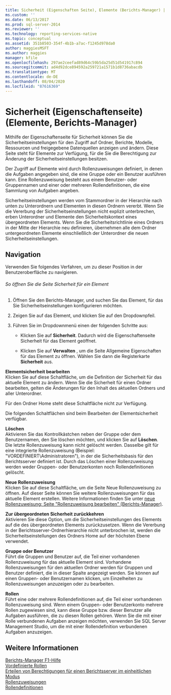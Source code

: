 ```yaml
---
title: Sicherheit (Eigenschaften Seite), Elemente (Berichts-Manager) | Microsoft-Dokumentation
ms.custom: ''
ms.date: 06/13/2017
ms.prod: sql-server-2014
ms.reviewer: ''
ms.technology: reporting-services-native
ms.topic: conceptual
ms.assetid: 351b8503-354f-4b1b-a7ac-f1245d978da0
author: maggiesMSFT
ms.author: maggies
manager: kfile
ms.openlocfilehash: 297ae2ceefad89d64c59b5da25d51d541917c894
ms.sourcegitcommit: ad4d92dce894592a259721a1571b1d8736abacdb
ms.translationtype: MT
ms.contentlocale: de-DE
ms.lasthandoff: 08/04/2020
ms.locfileid: "87616369"
---
```

# <a name="security-properties-page-items-report-manager"></a>Sicherheit (Eigenschaftenseite) (Elemente, Berichts-Manager)
  Mithilfe der Eigenschaftenseite für Sicherheit können Sie die Sicherheitseinstellungen für den Zugriff auf Ordner, Berichte, Modelle, Ressourcen und freigegebene Datenquellen anzeigen und ändern. Diese Seite steht für Elemente zur Verfügung, für die Sie die Berechtigung zur Änderung der Sicherheitseinstellungen besitzen.  
  
 Der Zugriff auf Elemente wird durch Rollenzuweisungen definiert, in denen die Aufgaben angegeben sind, die eine Gruppe oder ein Benutzer ausführen kann. Eine Rollenzuweisung besteht aus einem Benutzer- oder Gruppennamen und einer oder mehreren Rollendefinitionen, die eine Sammlung von Aufgaben angeben.  
  
 Sicherheitseinstellungen werden vom Stammordner in der Hierarchie nach unten zu Unterordnern und Elementen in diesen Ordnern vererbt. Wenn Sie die Vererbung der Sicherheitseinstellungen nicht explizit unterbrechen, erben Unterordner und Elemente den Sicherheitskontext eines übergeordneten Elements. Wenn Sie die Sicherheitsrichtlinie eines Ordners in der Mitte der Hierarchie neu definieren, übernehmen alle dem Ordner untergeordneten Elemente einschließlich der Unterordner die neuen Sicherheitseinstellungen.  
  
## <a name="navigation"></a>Navigation  
 Verwenden Sie folgendes Verfahren, um zu dieser Position in der Benutzeroberfläche zu navigieren.  
  
###### <a name="to-open-the-security-page-for-an-item"></a>So öffnen Sie die Seite Sicherheit für ein Element  
  
1.  Öffnen Sie den Berichts-Manager, und suchen Sie das Element, für das Sie Sicherheitseinstellungen konfigurieren möchten.  
  
2.  Zeigen Sie auf das Element, und klicken Sie auf den Dropdownpfeil.  
  
3.  Führen Sie im Dropdownmenü einen der folgenden Schritte aus:  
  
    -   Klicken Sie auf **Sicherheit**. Dadurch wird die Eigenschaftenseite Sicherheit für das Element geöffnet.  
  
    -   Klicken Sie auf **Verwalten** , um die Seite Allgemeine Eigenschaften für das Element zu öffnen. Wählen Sie dann die Registerkarte **Sicherheit** aus.  
  
 **Elementsicherheit bearbeiten**  
 Klicken Sie auf diese Schaltfläche, um die Definition der Sicherheit für das aktuelle Element zu ändern. Wenn Sie die Sicherheit für einen Ordner bearbeiten, gelten die Änderungen für den Inhalt des aktuellen Ordners und aller Unterordner.  
  
 Für den Ordner Home steht diese Schaltfläche nicht zur Verfügung.  
  
 Die folgenden Schaltflächen sind beim Bearbeiten der Elementsicherheit verfügbar.  
  
 **Löschen**  
 Aktivieren Sie das Kontrollkästchen neben der Gruppe oder dem Benutzernamen, den Sie löschen möchten, und klicken Sie auf **Löschen**. Die letzte Rollenzuweisung kann nicht gelöscht werden. Dasselbe gilt für eine integrierte Rollenzuweisung (Beispiel: "VORDEFINIERT\Administratoren"), in der die Sicherheitsbasis für den Berichtsserver definiert ist. Durch das Löschen einer Rollenzuweisung werden weder Gruppen- oder Benutzerkonten noch Rollendefinitionen gelöscht.  
  
 **Neue Rollenzuweisung**  
 Klicken Sie auf diese Schaltfläche, um die Seite Neue Rollenzuweisung zu öffnen. Auf dieser Seite können Sie weitere Rollenzuweisungen für das aktuelle Element erstellen. Weitere Informationen finden Sie unter [neue Rollenzuweisung: Seite "Rollenzuweisung bearbeiten" &#40;Berichts-Manager&#41;](../../2014/reporting-services/new-role-assignment-edit-role-assignment-page-report-manager.md).  
  
 **Zur übergeordneten Sicherheit zurückkehren**  
 Aktivieren Sie diese Option, um die Sicherheitseinstellungen des Elements auf die des übergeordneten Elements zurückzusetzen. Wenn die Vererbung in der Berichtsserver-Ordnerhierarchie nicht unterbrochen ist, werden die Sicherheitseinstellungen des Ordners Home auf der höchsten Ebene verwendet.  
  
 **Gruppe oder Benutzer**  
 Führt die Gruppen und Benutzer auf, die Teil einer vorhandenen Rollenzuweisung für das aktuelle Element sind. Vorhandene Rollenzuweisungen für den aktuellen Ordner werden für Gruppen und Benutzer definiert, die in dieser Spalte angezeigt werden. Sie können auf einen Gruppen- oder Benutzernamen klicken, um Einzelheiten zu Rollenzuweisungen anzuzeigen oder zu bearbeiten.  
  
 **Rollen**  
 Führt eine oder mehrere Rollendefinitionen auf, die Teil einer vorhandenen Rollenzuweisung sind. Wenn einem Gruppen- oder Benutzerkonto mehrere Rollen zugewiesen sind, kann diese Gruppe bzw. dieser Benutzer alle Aufgaben ausführen, die zu diesen Rollen gehören. Wenn Sie die mit einer Rolle verbundenen Aufgaben anzeigen möchten, verwenden Sie SQL Server Management Studio, um die mit einer Rollendefinition verbundenen Aufgaben anzuzeigen.  
  
## <a name="see-also"></a>Weitere Informationen  
 [Berichts-Manager F1-Hilfe](../../2014/reporting-services/report-manager-f1-help.md)   
 [Vordefinierte Rollen](security/role-definitions-predefined-roles.md)   
 [Erteilen von Berechtigungen für einen Berichtsserver im einheitlichen Modus](security/granting-permissions-on-a-native-mode-report-server.md)   
 [Rollenzuweisungen](security/role-assignments.md)   
 [Rollendefinitionen](security/role-definitions.md)  
  
  
